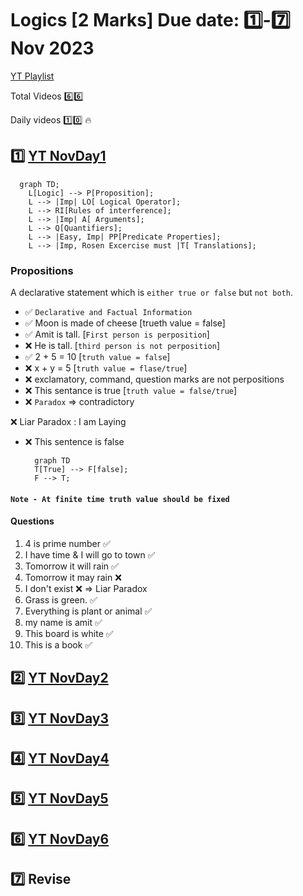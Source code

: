 # Logics [2 Marks] Due date: :one:_-_:seven: Nov 2023

[YT Playlist](https://www.youtube.com/playlist?list=PLC36xJgs4dxF5fTaOmUjEJJS8PMnbgO_Y)

Total Videos  :six::six:

Daily videos :one::zero: 🔥

## :one: [YT NovDay1][LOGIC_NOV_DAY1_YT_LINK]

```mermaid
  graph TD;
    L[Logic] --> P[Proposition];
    L --> |Imp| LO[ Logical Operator];
    L --> RI[Rules of interference];
    L --> |Imp| A[ Arguments];
    L --> Q[Quantifiers];
    L --> |Easy, Imp| PP[Predicate Properties];
    L --> |Imp, Rosen Excercise must |T[ Translations];
```

### Propositions

A declarative statement which is `either true or false` but `not both`.

- ✅ `Declarative and Factual Information`
- ✅ Moon is made of cheese [trueth value = false]
- ✅ Amit is tall. [`First person is perposition`]
- ❌ He is tall. [`third person is not perposition`]
- ✅ 2 + 5 = 10 [`truth value = false`]
- ❌ x + y = 5 [`truth value = flase/true`]
- ❌ exclamatory, command, question marks are not perpositions
- ❌ This sentance is true [`truth value = false/true`]
- ❌ `Paradox` => contradictory

❌ Liar Paradox : I am Laying

- ❌ This sentence is false

  ```mermaid
    graph TD
    T[True] --> F[false];
    F --> T;
  ```

#### `Note - At finite time truth value should be fixed`

#### Questions

1. 4 is prime number ✅
2. I have time & I will go to town ✅
3. Tomorrow it will rain ✅
4. Tomorrow it may rain ❌
5. I don't exist ❌ => Liar Paradox
6. Grass is green. ✅
7. Everything is plant or animal ✅
8. my name is amit ✅
9. This board is white ✅
10. This is a book ✅

## :two: [YT NovDay2][LOGIC_NOV_DAY2_YT_LINK]

## :three: [YT NovDay3][LOGIC_NOV_DAY3_YT_LINK]

## :four: [YT NovDay4][LOGIC_NOV_DAY4_YT_LINK]

## :five: [YT NovDay5][LOGIC_NOV_DAY5_YT_LINK]

## :six: [YT NovDay6][LOGIC_NOV_DAY6_YT_LINK]

## :seven: Revise

[LOGIC_NOV_DAY1_YT_LINK]: https://www.youtube.com/playlist?list=PLddhX2WE7PoC4ZYT5-1x3SdgZL6G6jf2s
[LOGIC_NOV_DAY2_YT_LINK]: https://www.youtube.com/playlist?list=PLddhX2WE7PoDJOqcHsE4TGBgIhq2uArpv
[LOGIC_NOV_DAY3_YT_LINK]: https://www.youtube.com/playlist?list=PLddhX2WE7PoDiLpA_rZguyp0psnjpwgMo
[LOGIC_NOV_DAY4_YT_LINK]: https://www.youtube.com/playlist?list=PLddhX2WE7PoDXJC2yBzjRY0ig3zMyAWDB
[LOGIC_NOV_DAY5_YT_LINK]: https://www.youtube.com/playlist?list=PLddhX2WE7PoCScZslkJUltiDYiQ8y5oGP
[LOGIC_NOV_DAY6_YT_LINK]: https://www.youtube.com/playlist?list=PLddhX2WE7PoDcsefe9FxKUARTAnqGdRSX
